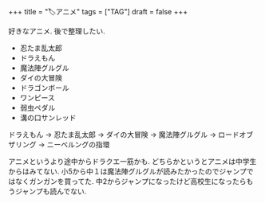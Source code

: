 +++
title = "🏷アニメ"
tags = ["TAG"]
draft = false
+++

好きなアニメ. 後で整理したい.

-   忍たま乱太郎
-   ドラえもん
-   魔法陣グルグル
-   ダイの大冒険
-   ドラゴンボール
-   ワンピース
-   弱虫ペダル
-   溝の口サンレッド

ドラえもん -&gt; 忍たま乱太郎 -&gt; ダイの大冒険 -&gt; 魔法陣グルグル -&gt; ロードオブザリング -&gt; ニーベルングの指環

アニメというより途中からドラクエ一筋かも.
どちらかというとアニメは中学生からはみてない.
小5から中１は魔法陣グルグルが読みたかったのでジャンプではなくガンガンを買ってた.
中2からジャンプになったけど高校生になったらもうジャンプも読んでない.
